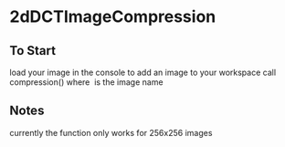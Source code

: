 # 2dDCTImageCompression

## To Start
load your image in the console to add an image to your workspace
call compression(<IMAGE>) where <IMAGE> is the image name

## Notes
currently the function only works for 256x256 images
